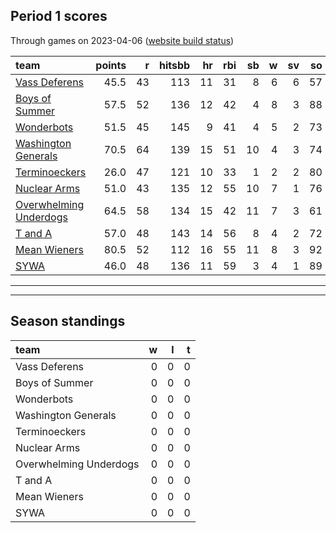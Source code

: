 

## Period 1 scores

Through games on 2023-04-06 ([website build status](https://github.com/brian-bot/pl-site/actions))


|team                   | points|  r| hitsbb| hr| rbi| sb|  w| sv| so|   era|  whip|
|:----------------------|------:|--:|------:|--:|---:|--:|--:|--:|--:|-----:|-----:|
|[Vass Deferens](./vassdeferens)|   45.5| 43|    113| 11|  31|  8|  6|  6| 57| 4.065| 1.048|
|[Boys of Summer](./boysofsummer)|   57.5| 52|    136| 12|  42|  4|  8|  3| 88| 6.037| 1.463|
|[Wonderbots](./wonderbots)|   51.5| 45|    145|  9|  41|  4|  5|  2| 73| 2.487| 1.079|
|[Washington Generals](./washingtongenerals)|   70.5| 64|    139| 15|  51| 10|  4|  3| 74| 3.192| 1.138|
|[Terminoeckers](./terminoeckers)|   26.0| 47|    121| 10|  33|  1|  2|  2| 80| 6.398| 1.749|
|[Nuclear Arms](./nucleararms)|   51.0| 43|    135| 12|  55| 10|  7|  1| 76| 4.325| 1.296|
|[Overwhelming Underdogs](./overwhelmingunderdogs)|   64.5| 58|    134| 15|  42| 11|  7|  3| 61| 3.500| 1.222|
|[T and A](./tanda)     |   57.0| 48|    143| 14|  56|  8|  4|  2| 72| 3.343| 1.343|
|[Mean Wieners](./meanwieners)|   80.5| 52|    112| 16|  55| 11|  8|  3| 92| 2.789| 1.070|
|[SYWA](./sywa)         |   46.0| 48|    136| 11|  59|  3|  4|  1| 89| 4.866| 1.473|

* * *
* * *

## Season standings


|team                   |  w|  l|  t|
|:----------------------|--:|--:|--:|
|Vass Deferens          |  0|  0|  0|
|Boys of Summer         |  0|  0|  0|
|Wonderbots             |  0|  0|  0|
|Washington Generals    |  0|  0|  0|
|Terminoeckers          |  0|  0|  0|
|Nuclear Arms           |  0|  0|  0|
|Overwhelming Underdogs |  0|  0|  0|
|T and A                |  0|  0|  0|
|Mean Wieners           |  0|  0|  0|
|SYWA                   |  0|  0|  0|


